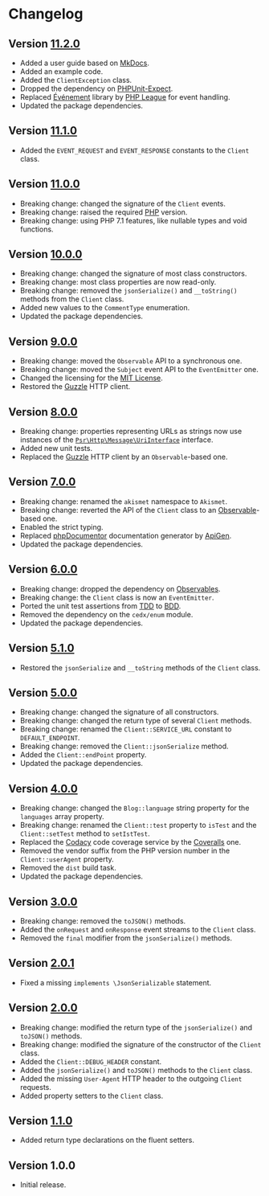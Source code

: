 # Changelog

## Version [11.2.0](https://github.com/cedx/akismet.php/compare/v11.1.0...v11.2.0)
- Added a user guide based on [MkDocs](http://www.mkdocs.org).
- Added an example code.
- Added the `ClientException` class.
- Dropped the dependency on [PHPUnit-Expect](https://dev.belin.io/phpunit-expect).
- Replaced [Événement](https://github.com/igorw/evenement) library by [PHP League](https://event.thephpleague.com) for event handling.
- Updated the package dependencies.

## Version [11.1.0](https://github.com/cedx/akismet.php/compare/v11.0.0...v11.1.0)
- Added the `EVENT_REQUEST` and `EVENT_RESPONSE` constants to the `Client` class.

## Version [11.0.0](https://github.com/cedx/akismet.php/compare/v10.0.0...v11.0.0)
- Breaking change: changed the signature of the `Client` events.
- Breaking change: raised the required [PHP](https://secure.php.net) version.
- Breaking change: using PHP 7.1 features, like nullable types and void functions.

## Version [10.0.0](https://github.com/cedx/akismet.php/compare/v9.0.0...v10.0.0)
- Breaking change: changed the signature of most class constructors.
- Breaking change: most class properties are now read-only.
- Breaking change: removed the `jsonSerialize()` and `__toString()` methods from the `Client` class.
- Added new values to the `CommentType` enumeration.
- Updated the package dependencies.

## Version [9.0.0](https://github.com/cedx/akismet.php/compare/v8.0.0...v9.0.0)
- Breaking change: moved the `Observable` API to a synchronous one.
- Breaking change: moved the `Subject` event API to the `EventEmitter` one.
- Changed the licensing for the [MIT License](https://opensource.org/licenses/MIT).
- Restored the [Guzzle](http://docs.guzzlephp.org) HTTP client.

## Version [8.0.0](https://github.com/cedx/akismet.php/compare/v7.0.0...v8.0.0)
- Breaking change: properties representing URLs as strings now use instances of the [`Psr\Http\Message\UriInterface`](http://www.php-fig.org/psr/psr-7/#35-psrhttpmessageuriinterface) interface.
- Added new unit tests.
- Replaced the [Guzzle](http://docs.guzzlephp.org) HTTP client by an `Observable`-based one.

## Version [7.0.0](https://github.com/cedx/akismet.php/compare/v6.0.0...v7.0.0)
- Breaking change: renamed the `akismet` namespace to `Akismet`.
- Breaking change: reverted the API of the `Client` class to an [Observable](http://reactivex.io/intro.html)-based one.
- Enabled the strict typing.
- Replaced [phpDocumentor](https://www.phpdoc.org) documentation generator by [ApiGen](https://github.com/ApiGen/ApiGen).
- Updated the package dependencies.

## Version [6.0.0](https://github.com/cedx/akismet.php/compare/v5.1.0...v6.0.0)
- Breaking change: dropped the dependency on [Observables](http://reactivex.io/intro.html).
- Breaking change: the `Client` class is now an `EventEmitter`.
- Ported the unit test assertions from [TDD](https://en.wikipedia.org/wiki/Test-driven_development) to [BDD](https://en.wikipedia.org/wiki/Behavior-driven_development).
- Removed the dependency on the `cedx/enum` module.
- Updated the package dependencies.

## Version [5.1.0](https://github.com/cedx/akismet.php/compare/v5.0.0...v5.1.0)
- Restored the `jsonSerialize` and `__toString` methods of the `Client` class.

## Version [5.0.0](https://github.com/cedx/akismet.php/compare/v4.0.0...v5.0.0)
- Breaking change: changed the signature of all constructors.
- Breaking change: changed the return type of several `Client` methods.
- Breaking change: renamed the `Client::SERVICE_URL` constant to `DEFAULT_ENDPOINT`.
- Breaking change: removed the `Client::jsonSerialize` method.
- Added the `Client::endPoint` property.
- Updated the package dependencies.

## Version [4.0.0](https://github.com/cedx/akismet.php/compare/v3.0.0...v4.0.0)
- Breaking change: changed the `Blog::language` string property for the `languages` array property.
- Breaking change: renamed the `Client::test` property to `isTest` and the `Client::setTest` method to `setIstTest`.
- Replaced the [Codacy](https://www.codacy.com) code coverage service by the [Coveralls](https://coveralls.io) one.
- Removed the vendor suffix from the PHP version number in the `Client::userAgent` property.
- Removed the `dist` build task.
- Updated the package dependencies.

## Version [3.0.0](https://github.com/cedx/akismet.php/compare/v2.0.1...v3.0.0)
- Breaking change: removed the `toJSON()` methods.
- Added the `onRequest` and `onResponse` event streams to the `Client` class.
- Removed the `final` modifier from the `jsonSerialize()` methods.

## Version [2.0.1](https://github.com/cedx/akismet.php/compare/v2.0.0...v2.0.1)
- Fixed a missing `implements \JsonSerializable` statement.

## Version [2.0.0](https://github.com/cedx/akismet.php/compare/v1.1.0...v2.0.0)
- Breaking change: modified the return type of the `jsonSerialize()` and `toJSON()` methods.
- Breaking change: modified the signature of the constructor of the `Client` class.
- Added the `Client::DEBUG_HEADER` constant.
- Added the `jsonSerialize()` and `toJSON()` methods to the `Client` class.
- Added the missing `User-Agent` HTTP header to the outgoing `Client` requests.
- Added property setters to the `Client` class.

## Version [1.1.0](https://github.com/cedx/akismet.php/compare/v1.0.0...v1.1.0)
- Added return type declarations on the fluent setters.

## Version 1.0.0
- Initial release.
